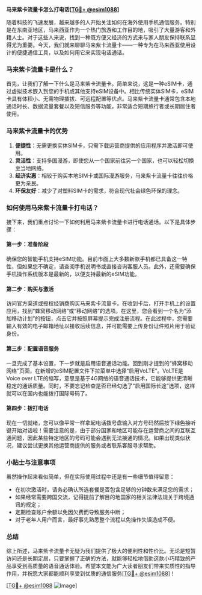 **马来紫卡流量卡怎么打电话[[TG💪+ @esim1088](https://t.me/s/esim1088)]**

随着科技的飞速发展，越来越多的人开始关注如何在海外使用手机通信服务。特别是在东南亚地区，马来西亚作为一个热门旅游和工作目的地，吸引了大量游客和外籍人士。对于这些人来说，找到一种既方便又经济的方式来与家人朋友保持联系显得尤为重要。今天，我们就来聊聊马来紫卡流量卡——一种专为在马来西亚使用设计的便捷通信工具，以及如何用它来实现电话通话。

### 马来紫卡流量卡是什么？

首先，让我们了解一下什么是马来紫卡流量卡。简单来说，这是一种eSIM卡，通过虚拟技术嵌入到您的手机或其他支持eSIM设备中。相比传统实体SIM卡，eSIM卡具有体积小、无需物理插拔、可远程配置等优点。马来紫卡流量卡通常包含本地通话时长、数据流量套餐以及短信服务等功能，非常适合短期旅行者或长期居住者使用。

### 马来紫卡流量卡的优势

1. **便捷性**：无需更换实体SIM卡，只需下载运营商提供的应用程序并激活即可使用。
2. **灵活性**：支持多国漫游，即使您从一个国家前往另一个国家，也可以轻松切换至当地网络。
3. **经济实惠**：相较于购买本地SIM卡或国际漫游服务，马来紫卡流量卡往往价格更为亲民。
4. **环保友好**：减少了对塑料SIM卡的需求，符合现代社会绿色环保的理念。

### 如何使用马来紫卡流量卡打电话？

接下来，我们重点讨论一下如何利用马来紫卡流量卡进行电话通话。以下是具体步骤：

#### 第一步：准备阶段
确保您的智能手机支持eSIM功能。目前市面上大多数新款手机都已具备这一特性，但如果您不确定，请查阅手机说明书或直接咨询客服人员。此外，还需要确保手机操作系统版本是最新的，以便支持最新的eSIM功能。

#### 第二步：购买与激活
访问官方渠道或授权经销商购买马来紫卡流量卡。在收到卡后，打开手机上的设置应用，找到“蜂窝移动网络”或“移动网络”的选项。在这里，您会看到一个名为“添加移动计划”的按钮，点击它并按照屏幕提示完成注册流程。在此过程中，您需要输入有效的电子邮箱地址以接收后续信息，并可能需要上传身份证件照片用于验证身份。

#### 第三步：配置语音服务
一旦完成了基本设置，下一步就是启用语音通话功能。回到刚才提到的“蜂窝移动网络”页面，在新增的eSIM配置文件下拉菜单中选择“启用VoLTE”。VoLTE是Voice over LTE的缩写，意思是基于4G网络的语音通话技术，它能够提供更清晰稳定的通话质量。同时，不要忘记检查是否已经勾选了“启用国际长途”选项，这样就可以在国内也能拨打国际号码了。

#### 第四步：拨打电话
现在一切就绪，您可以像平常一样拿起电话拨号盘输入对方号码然后按下绿色接听键开始对话啦！需要注意的是，由于部分国家和地区可能存在运营商之间的互联互通问题，因此某些特定地区的号码可能会遇到无法接通的情况。如果出现类似状况，建议尝试更换其他运营商提供的服务或者联系客服寻求帮助。

### 小贴士与注意事项

虽然操作起来看似简单，但在实际使用过程中还是有一些细节值得留意：
- 在初次激活时，请务必确认所选套餐是否包含足够的分钟数来满足您的需求；
- 如果经常需要跨国交流，记得提前了解目的地国家的相关法律法规关于跨境通讯的规定；
- 定期检查账户余额以免因欠费而导致服务中断；
- 对于老年人用户而言，最好事先熟悉整个流程以免操作失误造成不便。

### 总结

综上所述，马来紫卡流量卡无疑为我们提供了极大的便利性和性价比。无论是短暂访问还是长期定居，只要掌握了正确的方法，就能够轻松地借助这款小巧精致的产品享受到高质量的语音通话体验。希望本文能为广大读者朋友们带来实质性的指导作用，并祝愿大家都能顺利享受到优质的通信服务[[TG💪+ @esim1088](https://t.me/s/esim1088)]！

[[TG💪+ @esim1088](https://t.me/s/esim1088) ![Image](https://i.postimg.cc/4NQfJmqS/Snipaste-2025-05-13-00-14-12.png)]